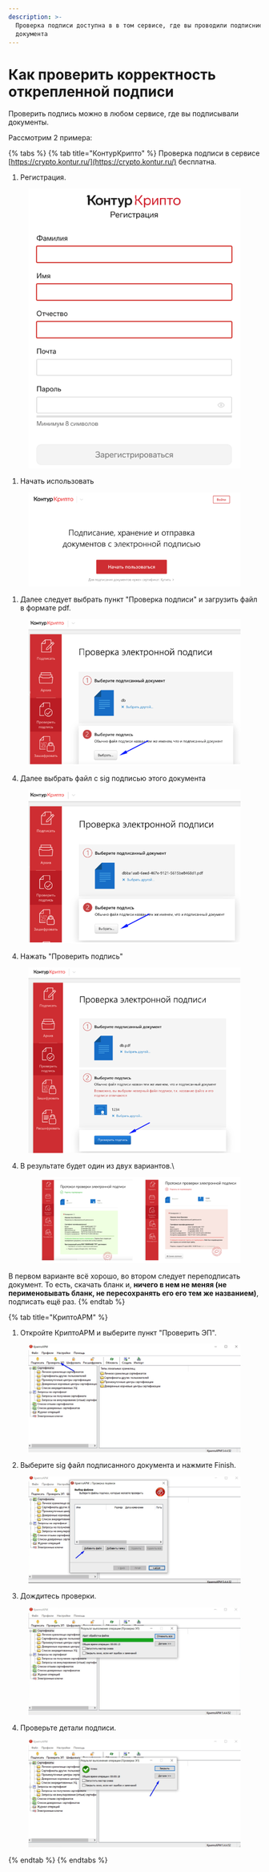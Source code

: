 ```yaml
---
description: >-
  Проверка подписи доступна в в том сервисе, где вы проводили подписние
  документа
---
```


# Как проверить корректность открепленной подписи

Проверить подпись можно в любом сервисе, где вы подписывали документы.

Рассмотрим  2 примера:



{% tabs %}
{% tab title="КонтурКрипто" %}
Проверка подписи в сервисе [https://crypto.kontur.ru/](https://crypto.kontur.ru/) бесплатна.

1. Регистрация.&#x20;

<figure><img src="../../.gitbook/assets/image (63).png" alt=""><figcaption></figcaption></figure>

1. Начать использовать

<figure><img src="../../.gitbook/assets/image (64).png" alt=""><figcaption></figcaption></figure>

1. Далее следует выбрать пункт "Проверка подписи" и загрузить файл в формате pdf.

&#x20;

<figure><img src="../../.gitbook/assets/image (65).png" alt=""><figcaption></figcaption></figure>

4. Далее выбрать файл с sig подписью этого документа&#x20;

<figure><img src="../../.gitbook/assets/image (66).png" alt=""><figcaption></figcaption></figure>

4. Нажать "Проверить подпись"

<figure><img src="../../.gitbook/assets/image (67).png" alt=""><figcaption></figcaption></figure>

4.  В результате будет один из двух вариантов.\


    <figure><img src="../../.gitbook/assets/image (68).png" alt=""><figcaption></figcaption></figure>

В первом варианте  всё хорошо, во втором следует переподписать документ. То есть, скачать бланк и,  **ничего в нем не меняя (не перименовывать бланк, не пересохранять его его тем же названием)**, подписать ещё раз.
{% endtab %}

{% tab title="КриптоАРМ" %}


1. Откройте КриптоАРМ и выберите пункт "Проверить ЭП".&#x20;

<figure><img src="../../.gitbook/assets/image (69).png" alt=""><figcaption></figcaption></figure>

2. Выберите sig файл подписанного документа и нажмите Finish.

<figure><img src="../../.gitbook/assets/image (70).png" alt=""><figcaption></figcaption></figure>

3. Дождитесь проверки.

<figure><img src="../../.gitbook/assets/image (71).png" alt=""><figcaption></figcaption></figure>

4. Проверьте детали подписи.

<figure><img src="../../.gitbook/assets/image (72).png" alt=""><figcaption></figcaption></figure>
{% endtab %}
{% endtabs %}
